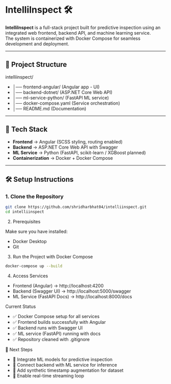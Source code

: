 # IntelliInspect 🛠️

**IntelliInspect** is a full-stack project built for predictive inspection using an integrated web frontend, backend API, and machine learning service.  
The system is containerized with Docker Compose for seamless development and deployment.

---

## 📂 Project Structure
intelliinspect/
- │── frontend-angular/ (Angular app - UI)
- │── backend-dotnet/ (ASP.NET Core Web API)
- │── ml-service-python/ (FastAPI ML service)
- │── docker-compose.yaml (Service orchestration)
- │── README.md (Documentation)

---

## 🚀 Tech Stack
- **Frontend** → Angular (SCSS styling, routing enabled)  
- **Backend** → ASP.NET Core Web API with Swagger  
- **ML Service** → Python (FastAPI, scikit-learn / XGBoost planned)  
- **Containerization** → Docker + Docker Compose  

---

## 🛠️ Setup Instructions

### 1. Clone the Repository
```bash
git clone https://github.com/shridharbhat04/intelliinspect.git
cd intelliinspect
```

2. Prerequisites

Make sure you have installed:
- Docker Desktop
- Git

3. Run the Project with Docker Compose
```bash
docker-compose up --build
```

4. Access Services
- Frontend (Angular) → http://localhost:4200
- Backend (Swagger UI) → http://localhost:5000/swagger
- ML Service (FastAPI Docs) → http://localhost:8000/docs



Current Status
- ✅ Docker Compose setup for all services
- ✅ Frontend builds successfully with Angular
- ✅ Backend runs with Swagger UI
- ✅ ML service (FastAPI) running with docs
- ✅ Repository cleaned with .gitignore

📌 Next Steps
- 🔹 Integrate ML models for predictive inspection
- 🔹 Connect backend with ML service for inference
- 🔹 Add synthetic timestamp augmentation for dataset
- 🔹 Enable real-time streaming loop
